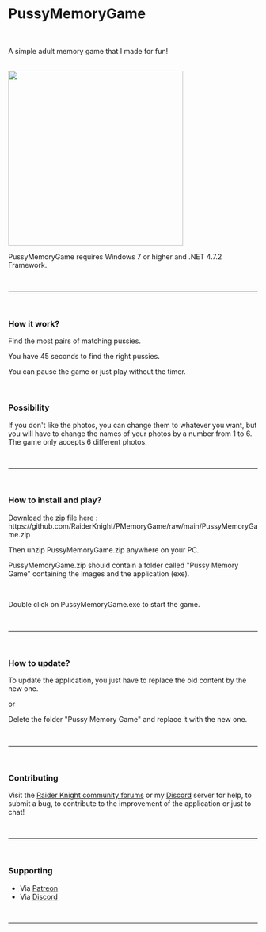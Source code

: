 # PussyMemoryGame
<br>
<p>A simple adult memory game that I made for fun!</p>
<br>
<img src="https://github.com/RaiderKnight/PMemoryGame/blob/main/PMG_screenshot700.jpg" alt"screenshot" widht="500px" height="353px">
<br>
<p>PussyMemoryGame requires Windows 7 or higher and .NET 4.7.2 Framework.</p>
<br>
<hr>
<br>
<h3>How it work?</h3>
<p>Find the most pairs of matching pussies.</p>
<p>You have 45 seconds to find the right pussies.</p>
<p>You can pause the game or just play without the timer.</p>
<br>
<h3>Possibility</h3>
<p>If you don't like the photos, you can change them to whatever you want, but you will have to change the names of your photos by a number from 1 to 6. The game only accepts 6 different photos.</p>
<br>
<hr>
<br>
<h3>How to install and play?</h3>
<p>Download the zip file here : https://github.com/RaiderKnight/PMemoryGame/raw/main/PussyMemoryGame.zip</p>
<p>Then unzip PussyMemoryGame.zip anywhere on your PC.</p>
<p>PussyMemoryGame.zip should contain a folder called "Pussy Memory Game" containing the images and the application (exe).</p>
<br>
<p>Double click on PussyMemoryGame.exe to start the game.</p>
<br>
<hr>
<br>
<h3>How to update?</h3>
<p>To update the application, you just have to replace the old content by the new one.</p>
<p>or</p>
<p>Delete the folder "Pussy Memory Game" and replace it with the new one.</p>
<br>
<hr>
<br>
<h3>Contributing</h3>
<p>Visit the <a href="https://forums.raiderknight.com">Raider Knight community forums</a> or my <a href="https://discord.gg/d3U9E2wb4Y">Discord</a> server for help, to submit a bug, to contribute to the improvement of the application or just to chat!</p>
<br>
<hr>
<br>
<h3>Supporting</h3>
<ul>
<li>Via <a href="https://www.patreon.com/raiderknight">Patreon</a></li>
<li>Via <a href="https://www.buymeacoffee.com/raiderknight">Discord</a></li>
</ul>
<br>
<hr>
<br>